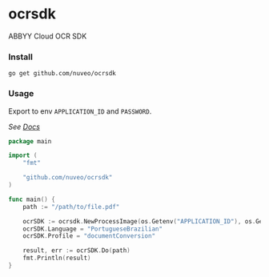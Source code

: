 ocrsdk
======

ABBYY Cloud OCR SDK

### Install

`go get github.com/nuveo/ocrsdk`

### Usage


Export to env `APPLICATION_ID` and `PASSWORD`.

_See [Docs](http://ocrsdk.com/documentation/)_

```go
package main

import (
	"fmt"

	"github.com/nuveo/ocrsdk"
)

func main() {
	path := "/path/to/file.pdf"

	ocrSDK := ocrsdk.NewProcessImage(os.Getenv("APPLICATION_ID"), os.Getenv("PASSWORD"))
	ocrSDK.Language = "PortugueseBrazilian"
	ocrSDK.Profile = "documentConversion"

	result, err := ocrSDK.Do(path)
	fmt.Println(result)
}
```
